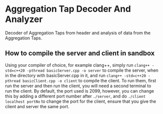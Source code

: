 # Aggregation Tap Decoder And Analyzer ##
Decoder of Aggregation Taps from header and analysis of data from the Aggregation Taps.

## How to compile the server and client in sandbox ##
Using your compiler of choice, for example clang++, simply run `clang++ -std=c++20 -pthread basicServer.cpp -o server` to compile the server, when in the directory with basicServer.cpp in it, and run `clang++ -std=c++20 -pthread basicClient.cpp -o client` to compile the client. To run them, first run the server and then run the client, you will need a second terminal to run the client. By default, the port used is 2099, however, you can change this by adding a different port number after `./server`, and do `./client localhost portNo` to change the port for the client, ensure that you give the client and server the same port. 
